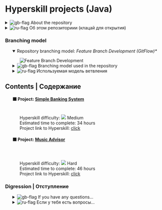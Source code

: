 <!DOCTYPE html>
<html>
<head>
    <meta charset="UTF-8">
</head>
<body>
<div class="main-content">
    <h1>Hyperskill projects (Java)</h1>
    </table>
    <div class="about-repository">
        <details>
            <summary>
                <img src="https://flagpedia.net/data/flags/icon/16x12/us.png" alt="gb-flag">
                About the repository
            </summary>
            <ul>
                <p>
                    This repository doesn't contain an independent software project, but is a collection of completed 
                    projects from the JetBrains educational platform - hyperskill.org. Of course, this use of a git 
                    repository is somewhat at odds with the native use, in which one project corresponds to one
                    repository. However, the goal pursued during creation is different from native use: not to multiply
                    entities (repositories), collecting the results of training on the hyperskill in one storage.
                </p>
            </ul>
        </details>
        <details>
            <summary>
                <img src="https://flagpedia.net/data/flags/icon/16x12/ru.png" alt="ru-flag">
                Об этом репозиториии (клацай для открытия)
            </summary>
            <ul>
                <p>
                    Этот репозиторий не содержит самостоятельный программный проект, а представляет собой сборник 
                    выполненных проектов с образовательной платфорымы JetBrains - hyperskill.org. Разумеется, подобное 
                    использование git-репозитория несколько расходится с нативным, в котором одному репозиторию 
                    соотвествует один проект. Однако, преследуемая при создании цель отлична от нативного использования:
                    не множить сущности (репозитории), собрав результаты обучения на hyperskill в одном месте.
                </p>
            </ul>
        </details>
    </div>
    <div class="branching-model">
        <h3>Branching model</h3>
        <ul>
            <details open>
                <summary>
                    Repository branching model: <i>Feature Branch Development (GitFlow)*</i>
                </summary>
                <ul>
                <img src="https://dzone.com/storage/temp/12887668-1577951038067.png" alt="Feature Branch Development">
                </ul>
            </details>
            <details>
                <summary>
                    <img src="https://flagpedia.net/data/flags/icon/16x12/us.png" alt="gb-flag">
                    Branching model used in the repository
                </summary>
                <ul>
                    <p>
                        The repository uses "Feature Branch Development (also known as GitFlow)"-like branching model 
                        with some differences:
                        <ul>
                            <li>
                                the master branch is common for all software projects in the repository;
                            </li>
                            <li>
                                all branches, except for the "master branch", are repeated for each contained project 
                                and have a name like "project-x /branch-name/sub-name" (for example, 
                                music-advisor/feature/some-new-feature);
                            </li>
                        </ul>
                    </p>
                </ul>
            </details>
            <details>
                <summary>
                    <img src="https://flagpedia.net/data/flags/icon/16x12/ru.png" alt="ru-flag">
                    Используемая модель ветвления
                </summary>
                <ul>
                    <p>
                        В репозитории используется Feature Branch Development (a.k.a., GitFlow) с некоторыми 
                        изменениями:
                        <ul>
                            <li>
                                ветка master общая для всех программных проектов репозитория;
                            </li>
                            <li>
                                все ветки, кроме "master", повторяются для каждого проекта и имеют имя вида 
                                "project-x/branch-name/sub-name" (например music-advisor/feature/some-new-feature);
                            </li>
                        </ul>
                    </p>
                </ul>
            </details>
        </ul>
    </div>
    <div class="contents">
        <h2>Contents | Содержание</h2>
        <ul>
                <h4>⬛ Project: <a href="">Simple Banking System</a></h4>
            <ul>
                <p>
                    <img src="https://img.shields.io/badge/JDBC-informational?style=flat&color=white"alt=""/>
                    <img src="https://img.shields.io/badge/SQL-informational?style=flat&color=white" alt=""/>
                    <img src="https://img.shields.io/badge/SQLite-informational?style=flat&color=white" alt=""/>
                    <img src="https://img.shields.io/badge/MVP-informational?style=flat&color=white" alt=""/>
                    <br>
                    Hyperskill difficulty: 
                        <img src="https://hyperskill.azureedge.net/static/img/medium.ac4afb2f.svg"> Medium<br>
                    Estimated time to complete: 34 hours<br>
                    Project link to Hyperskill: <a href="https://hyperskill.org/projects/93">click</a> <br>
                </p>
            </ul>
            <h4>⬛ Project: <a href="">Music Advisor</a></h4>
            <ul>
                <p>
                    <img src="https://img.shields.io/badge/Spotify’s API-informational?style=flat&color=white" alt=""/>
                    <img src="https://img.shields.io/badge/JSON-informational?style=flat&color=white" alt=""/>
                    <img src="https://img.shields.io/badge/OAuth 2.0-informational?style=flat&color=white" alt=""/>
                    <img src="https://img.shields.io/badge/REST-informational?style=flat&color=white" alt=""/>
                    <br>
                    <img src="https://img.shields.io/badge/MVP-informational?style=flat&color=white" alt=""/>
                    <img src="https://img.shields.io/badge/HTTP Client Server-informational?style=flat&color=white" alt=""/>
                    <img src="https://img.shields.io/badge/Generics-informational?style=flat&color=white" alt=""/>
                    <br>
                    Hyperskill difficulty: 
                        <img src="https://hyperskill.azureedge.net/static/img/hard.799bc7f4.svg"> Hard<br>
                    Estimated time to complete: 46 hours<br>
                    Project link to Hyperskill: <a href="https://hyperskill.org/projects/62">click</a> <br>
                </p>
            </ul>
        </ul>
    </div>
    <div class="digression">
        <h3>Digression | Отступление </h3>
        <ul>
         <details>
            <summary>
                <img src="https://flagpedia.net/data/flags/icon/16x12/us.png" alt="gb-flag">
                If you have any questions...
            </summary>
            <p>
                <ul>
                    If you have any questions about the code or suggestions - my contacts can be found on the 
                    <a href="https://github.com/makhlov">GitHub profile page</a> 
                </ul>
            </p>
        </details>
        <details>
            <summary>
                <img src="https://flagpedia.net/data/flags/icon/16x12/ru.png" alt="ru-flag">
                Если у тебя есть вопросы...
            </summary>
            <p>
                <ul>
                    Если у тебя есть какие-либо вопросы по работе кода или предложения по его усовершенствованию - мои 
                    контакты можно найти на <a href="https://github.com/makhlov">странице профиля GitHub</a>
                </ul>
            </p>
        </details>
        </ul>
    </div>
</div>
</body>
</html>